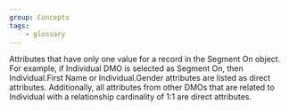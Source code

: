 ```yaml
---
group: Concepts
tags:
    - glossary
---
```

Attributes that have only one value for a record in the Segment On object. For example, if Individual DMO is selected as Segment On, then Individual.First Name or Individual.Gender attributes are listed as direct attributes. Additionally, all attributes from other DMOs that are related to Individual with a relationship cardinality of 1:1 are direct attributes. 